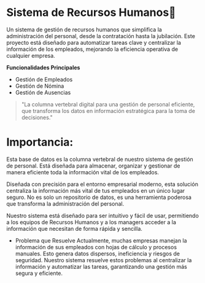# Sistema de Recursos Humanos👨
Un sistema de gestión de recursos humanos que simplifica la administración del personal, desde la contratación hasta la jubilación. Este proyecto está diseñado para automatizar tareas clave y centralizar la información de los empleados, mejorando la eficiencia operativa de cualquier empresa.

**Funcionalidades Principales**
- Gestión de Empleados
- Gestión de Nómina
- Gestión de Ausencias

>"La columna vertebral digital para una gestión de personal eficiente, que transforma los datos en información estratégica para la toma de decisiones."

# Importancia:
Esta base de datos es la columna vertebral de nuestro sistema de gestión de personal. Está diseñada para almacenar, organizar y gestionar de manera eficiente toda la información vital de los empleados.

Diseñada con precisión para el entorno empresarial moderno, esta solución centraliza la información más vital de tus empleados en un único lugar seguro. No es solo un repositorio de datos, es una herramienta poderosa que transforma la administración del personal.

Nuestro sistema está diseñado para ser intuitivo y fácil de usar, permitiendo a los equipos de Recursos Humanos y a los managers acceder a la información que necesitan de forma rápida y sencilla. 

- Problema que Resuelve
  Actualmente, muchas empresas manejan la información de sus empleados con hojas de cálculo y procesos manuales. Esto genera datos dispersos, ineficiencia y riesgos de seguridad. Nuestro sistema resuelve estos problemas al centralizar la información y automatizar las tareas, garantizando una gestión más segura y eficiente.
